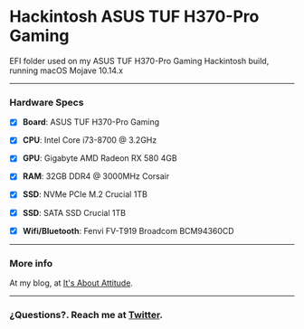 # Hackintosh ASUS TUF H370-Pro Gaming
EFI folder used on my ASUS TUF H370-Pro Gaming Hackintosh build, running macOS Mojave 10.14.x
  
--------------------------------------------------------------------------------------------
 
### Hardware Specs

- [x] <b>Board</b>: ASUS TUF H370-Pro Gaming
- [x] <b>CPU</b>: Intel Core i73-8700 @ 3.2GHz
- [x] <b>GPU</b>: Gigabyte AMD Radeon RX 580 4GB
- [x] <b>RAM</b>: 32GB DDR4 @ 3000MHz Corsair
- [x] <b>SSD</b>: NVMe PCIe M.2 Crucial 1TB
- [x] <b>SSD</b>: SATA SSD Crucial 1TB
- [x] <b>Wifi/Bluetooth</b>: Fenvi FV-T919 Broadcom BCM94360CD
 
 
--------------------------------------------------------------------------------------------
 
### More info
At my blog, at [It's About Attitude](https://itsaboutactitud.wordpress.com/2019/09/03/hackintosh-2019/).

-------------------------------------------------------------------------------------------- 
 
### ¿Questions?. Reach me at [Twitter](https://twitter.com/TCattd/).
